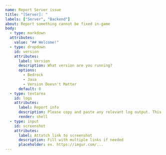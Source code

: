 ```yaml
---
name: Report Server issue
title: "[Server]: "
labels: ["Server", "Backend"]
about: Report something cannot be fixed in-game
body:
  - type: markdown
  attributes:
    value: "## Welcome!"
  - type: dropdown
    id: version
    attributes:
      label: Version
      description: What version are you running?
      options:
        - Bedrock
        - Java
        - Version Doesn't Matter
      default: 0
  - type: textarea
    id: logs
    attributes:
      label: Report info
      description: Please copy and paste any relevant log output. This will be automatically formatted into code, so no need for backticks.
      render: shell
  - type: input
    id: screenshot
    attributes:
      label: Attatch link to screenshot
      description: Fill with multiple links if needed
      placeholder: ex. https://imgur.com/...
---
```

